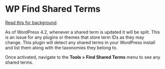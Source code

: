 # WP Find Shared Terms

[Read this for background](https://make.wordpress.org/core/2015/02/16/taxonomy-term-splitting-in-4-2-a-developer-guide/).

As of WordPress 4.2, whenever a shared term is updated it will be split. This is an issue for any plugins or themes that store term IDs as they may change. This plugin will detect any shared terms in your WordPress install and list them along with the taxonomies they belong to.

Once activated, navigate to the **Tools > Find Shared Terms** menu to see any shared terms.